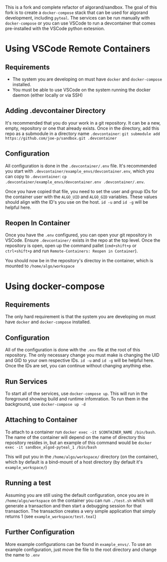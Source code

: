 This is a fork and complete refactor of algorand/sandbox. The goal of this fork is to create a `docker-compose` stack that can be used for algorand development, including `pyteal`. The services can be run manually with `docker-compose` or you can use VSCode to run a devcontainer that comes pre-installed with the VSCode python extesnion.

# Using VSCode Remote Containers

## Requirements
* The system you are developing on must have `docker` and `docker-compose` installed.
* You must be able to use VSCode on the system running the docker daemon (either locally or via SSH)

## Adding .devcontainer Directory
It's recommended that you do your work in a git repository. It can be a new, empty, repository or one that already exists. Once in the directory, add this repo as a submodule in a directory name `.devcontainer`: `git submodule add https://github.com/joe-p/sandbox.git .devcontainer`

## Configuration
All configuration is done in the `.devcontainer/.env` file. It's recommended you start with `.devcontainer/example_envs/devcontainer.env`, which you can copy to `.devcontainer`: `cp .devcontainer/example_envs/devcontainer.env .devcontainer/.env`. 

Once you have copied that file, you need to set the user and group IDs for the container user with the `ALGO_UID` and `ALGO_GID` variables. These values should align with the ID's you use on the host. `id -u` and `id -g` will be helpful here.

## Reopen In Container

Once you have the `.env` configured, you can open your git repository in VSCode. Ensure `.devcontainer/` exists in the repo at the top level. Once the repository is open, open up the command pallet (`cmd+shift+p` or `ctrl+shift+p` and run `Remote-Containers: Reopen in Container`).

You should now be in the repository's directoy in the container, which is mounted to `/home/algo/workspace`

# Using docker-compose

## Requirements

The only hard requirement is that the system you are developing on must have `docker` and `docker-compose` installed. 

## Configuration

All of the configuration is done with the `.env` file at the root of this repository. The only necessary change you must make is changing the UID and GID to your own respective IDs. `id -u` and `id -g` will be helpful here. Once the IDs are set, you can continue without changing anything else. 

## Run Services

To start all of the services, use `docker-compose up`. This will run in the foreground showing build and runtime infomration. To run them in the background, use `docker-compose up -d`

## Attaching to Container

To attach to a container run `docker exec -it $CONTAINER_NAME /bin/bash`. The name of the container will depend on the name of directory this repository resides in, but an example of this command would be `docker exec -it sandbox_algod-pyteal_1 /bin/bash`

This will put you in the `/home/algo/workspace/` directory (on the container), which by default is a bind-mount of a host directory (by default it's `example_workspace/`)

## Running a test

Assuming you are still using the default configuration, once you are in `/home/algo/workspace` on the container you can run `./test.sh` which will generate a transaction and then start a debugging session for that transaction. The transaction creates a very simple application that simply returns 1 (see `example_workspace/test.teal`)

## Further Configuration

More example configurations can be found in `example_envs/`. To use an example configuration, just move the file to the root directory and change the name to `.env`